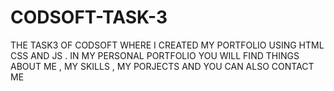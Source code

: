 # CODSOFT-TASK-3
THE TASK3 OF CODSOFT WHERE I CREATED MY PORTFOLIO USING HTML CSS AND JS .
IN MY PERSONAL PORTFOLIO YOU WILL FIND THINGS ABOUT ME , MY SKILLS , MY PORJECTS AND YOU CAN ALSO CONTACT ME 
